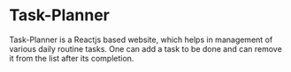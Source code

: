 # Task-Planner
Task-Planner is a Reactjs based website, which helps in management of various daily routine tasks. One can add a task to be done and can remove it from the list after its completion.

